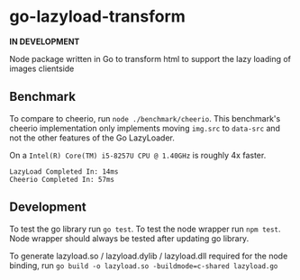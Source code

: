 # go-lazyload-transform

**IN DEVELOPMENT**

Node package written in Go to transform html to support the lazy loading of images clientside

## Benchmark
To compare to cheerio, run `node ./benchmark/cheerio`. This benchmark's cheerio implementation only implements moving `img.src` to `data-src` and not the other features of the Go LazyLoader.

On a `Intel(R) Core(TM) i5-8257U CPU @ 1.40GHz` is roughly 4x faster.

```
LazyLoad Completed In: 14ms
Cheerio Completed In: 57ms
```

## Development
To test the go library run `go test`.
To test the node wrapper run `npm test`. Node wrapper should always be tested after updating go library.

To generate lazyload.so / lazyload.dylib / lazyload.dll required for the node binding, run `go build -o lazyload.so -buildmode=c-shared lazyload.go`
